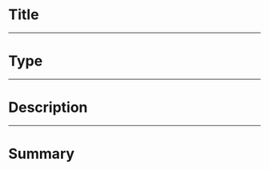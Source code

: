 # Title
<!-- Provide a concise title for the PR -->

---

# Type
<!-- Choose one: Feature / Defect -->

---

# Description
<!-- Explain what this PR does -->

---

# Summary
<!-- Summarize the key changes or impact -->
